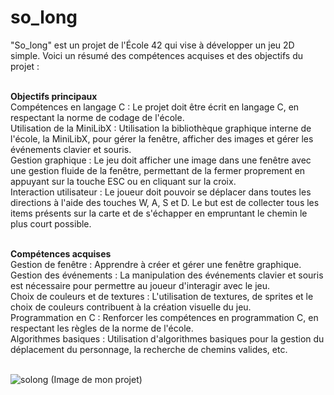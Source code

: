 # so_long
"So_long" est un projet de l'École 42 qui vise à développer un jeu 2D simple. Voici un résumé des compétences acquises et des objectifs du projet :

<br /><strong>Objectifs principaux</strong>
<br />Compétences en langage C : Le projet doit être écrit en langage C, en respectant la norme de codage de l'école.
<br />Utilisation de la MiniLibX : Utilisation la bibliothèque graphique interne de l'école, la MiniLibX, pour gérer la fenêtre, afficher des images et gérer les événements clavier et souris.
<br />Gestion graphique : Le jeu doit afficher une image dans une fenêtre avec une gestion fluide de la fenêtre, permettant de la fermer proprement en appuyant sur la touche ESC ou en cliquant sur la croix.
<br />Interaction utilisateur : Le joueur doit pouvoir se déplacer dans toutes les directions à l'aide des touches W, A, S et D. Le but est de collecter tous les items présents sur la carte et de s'échapper en empruntant le chemin le plus court possible.

<br /><strong>Compétences acquises</strong>
<br />Gestion de fenêtre : Apprendre à créer et gérer une fenêtre graphique.
<br />Gestion des événements : La manipulation des événements clavier et souris est nécessaire pour permettre au joueur d'interagir avec le jeu.
<br />Choix de couleurs et de textures : L'utilisation de textures, de sprites et le choix de couleurs contribuent à la création visuelle du jeu.
<br />Programmation en C : Renforcer les compétences en programmation C, en respectant les règles de la norme de l'école.
<br />Algorithmes basiques : Utilisation d'algorithmes basiques pour la gestion du déplacement du personnage, la recherche de chemins valides, etc.

<br />![solong](https://github.com/neila42/So_long/assets/116641875/761077e4-9518-453b-a16d-21f2753bf7b6)
(Image de mon projet)
